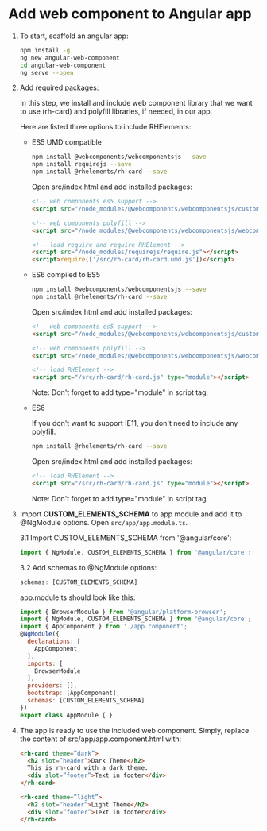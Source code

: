 # Add web component to Angular app

1. To start, scaffold an angular app:

    ```bash
    npm install -g
    ng new angular-web-component
    cd angular-web-component
    ng serve --open
    ```

2. Add required packages:

    In this step, we install and include web component library that we want to use (rh-card) and polyfill libraries, if needed, in our app.

    Here are listed three options to include RHElements:

    - ES5 UMD compatible

      ```bash
      npm install @webcomponents/webcomponentsjs --save
      npm install requirejs --save
      npm install @rhelements/rh-card --save
      ```

      Open src/index.html and add installed packages:

      ```html
      <!-- web components es5 support -->
      <script src="/node_modules/@webcomponents/webcomponentsjs/custom-elements-es5-adapter.js"></script>

      <!-- web components polyfill -->
      <script src="/node_modules/@webcomponents/webcomponentsjs/webcomponents-loader.js"></script>

      <!-- load require and require RHElement -->
      <script src="/node_modules/requirejs/require.js"></script>
      <script>require(['/src/rh-card/rh-card.umd.js'])</script>
      ```

    - ES6 compiled to ES5

      ```bash
      npm install @webcomponents/webcomponentsjs --save
      npm install @rhelements/rh-card --save
      ```

      Open src/index.html and add installed packages:

      ```html
      <!-- web components es5 support -->
      <script src="/node_modules/@webcomponents/webcomponentsjs/custom-elements-es5-adapter.js"></script>

      <!-- web components polyfill -->
      <script src="/node_modules/@webcomponents/webcomponentsjs/webcomponents-loader.js"></script>

      <!-- load RHElement -->
      <script src="/src/rh-card/rh-card.js" type="module"></script>
      ```

      Note: Don't forget to add type="module" in script tag.

    - ES6

      If you don't want to support IE11, you don't need to include any polyfill.

      ```bash
      npm install @rhelements/rh-card --save
      ```

      Open src/index.html and add installed packages:

      ```html
      <!-- load RHElement -->
      <script src="/src/rh-card/rh-card.js" type="module"></script>
      ```

      Note: Don't forget to add type="module" in script tag.

3. Import **CUSTOM_ELEMENTS_SCHEMA** to app module and add it to @NgModule options.
    Open `src/app/app.module.ts`.

    3.1 Import CUSTOM_ELEMENTS_SCHEMA from '@angular/core':

      ```javascript
      import { NgModule, CUSTOM_ELEMENTS_SCHEMA } from '@angular/core';
      ```

    3.2 Add schemas to @NgModule options:

      ```javascript
      schemas: [CUSTOM_ELEMENTS_SCHEMA]
      ```

    app.module.ts should look like this:

    ```javascript
    import { BrowserModule } from '@angular/platform-browser';
    import { NgModule, CUSTOM_ELEMENTS_SCHEMA } from '@angular/core';
    import { AppComponent } from './app.component';
    @NgModule({
      declarations: [
        AppComponent
      ],
      imports: [
        BrowserModule
      ],
      providers: [],
      bootstrap: [AppComponent],
      schemas: [CUSTOM_ELEMENTS_SCHEMA]
    })
    export class AppModule { }
    ```

5. The app is ready to use the included web component. Simply, replace the
content of src/app/app.component.html with:

    ```html
    <rh-card theme=”dark”>
      <h2 slot=”header”>Dark Theme</h2>
      This is rh-card with a dark theme.
      <div slot=”footer”>Text in footer</div>
    </rh-card>

    <rh-card theme=”light”>
      <h2 slot=”header”>Light Theme</h2>
      <div slot=”footer”>Text in footer</div>
    </rh-card>
    ```
